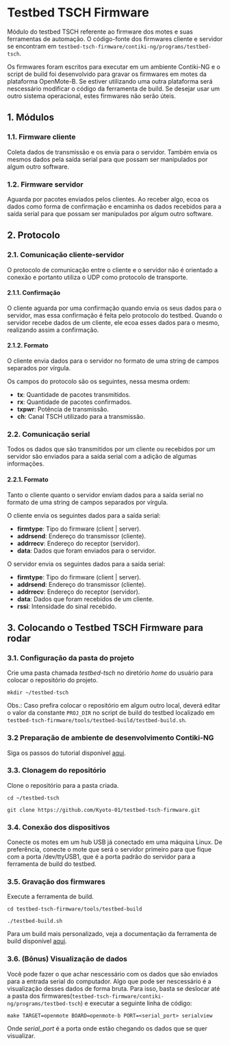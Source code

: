 # Testbed TSCH Firmware

Módulo do testbed TSCH referente ao firmware dos motes e suas ferramentas de automação.
O código-fonte dos firmwares cliente e servidor se encontram em ```testbed-tsch-firmware/contiki-ng/programs/testbed-tsch```.

Os firmwares foram escritos para executar em um ambiente Contiki-NG e o script de build foi desenvolvido para gravar os firmwares em motes da plataforma OpenMote-B. Se estiver utilizando uma outra plataforma será nescessário modificar o código da ferramenta de build. Se desejar usar um outro sistema operacional, estes firmwares não serão úteis.

## 1. Módulos

### 1.1. Firmware cliente

Coleta dados de transmissão e os envia para o servidor. Também envia os mesmos dados pela saída serial para que possam ser manipulados por algum outro software.

### 1.2. Firmware servidor

Aguarda por pacotes enviados pelos clientes. Ao receber algo, ecoa os dados como forma de confirmação e encaminha os dados recebidos para a saída serial para que possam ser manipulados por algum outro software.

## 2. Protocolo 

### 2.1. Comunicação cliente-servidor

O protocolo de comunicação entre o cliente e o servidor não é orientado a conexão e portanto utiliza o UDP como protocolo de transporte. 

#### 2.1.1. Confirmação
O cliente aguarda por uma confirmação quando envia os seus dados para o servidor, mas essa confirmação é feita pelo protocolo do testbed. Quando o servidor recebe dados de um cliente, ele ecoa esses dados para o mesmo, realizando assim a confirmação.

#### 2.1.2. Formato
O cliente envia dados para o servidor no formato de uma string de campos separados por vírgula.

Os campos do protocolo são os seguintes, nessa mesma ordem:
* **tx**: Quantidade de pacotes transmitidos.
* **rx**: Quantidade de pacotes confirmados.
* **txpwr**: Potência de transmissão.
* **ch**: Canal TSCH utilizado para a transmissão.

### 2.2. Comunicação serial

Todos os dados que são transmitidos por um cliente ou recebidos por um servidor são enviados para a saída serial com a adição de algumas informações.

#### 2.2.1. Formato
Tanto o cliente quanto o servidor enviam dados para a saída serial no formato de uma string de campos separados por vírgula.

O cliente envia os seguintes dados para a saída serial:
* **firmtype**: Tipo do firmware (client | server).
* **addrsend**: Endereço do transmissor (cliente).
* **addrrecv**: Endereço do receptor (servidor).
* **data**: Dados que foram enviados para o servidor.

O servidor envia os seguintes dados para a saída serial:
* **firmtype**: Tipo do firmware (client | server).
* **addrsend**: Endereço do transmissor (cliente).
* **addrrecv**: Endereço do receptor (servidor).
* **data**: Dados que foram recebidos de um cliente.
* **rssi**: Intensidade do sinal recebido.

## 3. Colocando o Testbed TSCH Firmware para rodar

### 3.1. Configuração da pasta do projeto 

Crie uma pasta chamada *testbed-tsch* no diretório *home* do usuário para colocar o repositório do projeto.

```
mkdir ~/testbed-tsch
```

Obs.: Caso prefira colocar o repositório em algum outro local, deverá editar o valor da constante ```PROJ_DIR``` no script de build do testbed localizado em ```testbed-tsch-firmware/tools/testbed-build/testbed-build.sh```.

### 3.2 Preparação de ambiente de desenvolvimento Contiki-NG

Siga os passos do tutorial disponível [aqui](https://github.com/Kyoto-01/testbed-tsch/blob/main/doc/howto/contiki-ng/setup-contiki-ng.md).

### 3.3. Clonagem do repositório 

Clone o repositório para a pasta criada.

```
cd ~/testbed-tsch
```

```
git clone https://github.com/Kyoto-01/testbed-tsch-firmware.git
```

### 3.4. Conexão dos dispositivos 

Conecte os motes em um hub USB já conectado em uma máquina Linux. De preferência, conecte o mote que será o servidor primeiro para que fique com a porta /dev/ttyUSB1, que é a porta padrão do servidor para a ferramenta de build do testbed.

### 3.5. Gravação dos firmwares

Execute a ferramenta de build.

```
cd testbed-tsch-firmware/tools/testbed-build
```
```
./testbed-build.sh
```
Para um build mais personalizado, veja a documentação da ferramenta de build disponível [aqui](tools/testbed-build/README.md).

### 3.6. (Bônus) Visualização de dados 

Você pode fazer o que achar nescessário com os dados que são enviados para a entrada serial do computador. Algo que pode ser nescessário é a visualização desses dados de forma bruta. Para isso, basta se deslocar até a pasta dos firmwares(```testbed-tsch-firmware/contiki-ng/programs/testbed-tsch```) e executar a seguinte linha de código:

```
make TARGET=openmote BOARD=openmote-b PORT=<serial_port> serialview
```
Onde *serial_port* é a porta onde estão chegando os dados que se quer visualizar.